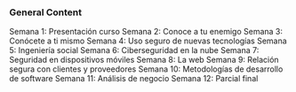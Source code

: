 ### General Content

Semana 1: Presentación curso
Semana 2: Conoce a tu enemigo
Semana 3: Conócete a ti mismo
Semana 4: Uso seguro de nuevas tecnologías
Semana 5: Ingeniería social
Semana 6: Ciberseguridad en la nube
Semana 7: Seguridad en dispositivos móviles
Semana 8: La web
Semana 9: Relación segura con clientes y proveedores
Semana 10: Metodologías de desarrollo de software
Semana 11: Análisis de negocio
Semana 12: Parcial final